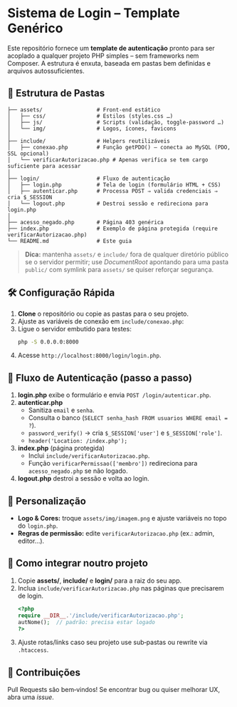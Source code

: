 # Sistema de Login – Template Genérico

Este repositório fornece um **template de autenticação** pronto para ser acoplado a qualquer projeto PHP simples – sem frameworks nem Composer.  A estrutura é enxuta, baseada em pastas bem definidas e arquivos autossuficientes.

## 📂 Estrutura de Pastas

```text
├── assets/                 # Front‑end estático
│   ├── css/                # Estilos (styles.css …)
│   ├── js/                 # Scripts (validação, toggle‑password …)
│   └── img/                # Logos, ícones, favicons
│
├── include/                # Helpers reutilizáveis
│   ├── conexao.php         # Função getPDO() – conecta ao MySQL (PDO, SSL opcional)
│   └── verificarAutorizacao.php # Apenas verifica se tem cargo suficiente para acessar
│
├── login/                  # Fluxo de autenticação
│   ├── login.php           # Tela de login (formulário HTML + CSS)
│   ├── autenticar.php      # Processa POST ⇒ valida credenciais ⇒ cria $_SESSION
│   └── logout.php          # Destroi sessão e redireciona para login.php
│
├── acesso_negado.php       # Página 403 genérica
├── index.php               # Exemplo de página protegida (require verificarAutorizacao.php)
└── README.md               # Este guia
```

> **Dica:**  mantenha `assets/` e `include/` fora de qualquer diretório público se o servidor permitir; use *DocumentRoot* apontando para uma pasta `public/` com symlink para `assets/` se quiser reforçar segurança.

## 🛠️ Configuração Rápida

1. **Clone** o repositório ou copie as pastas para o seu projeto.
2. Ajuste as variáveis de conexão em `include/conexao.php`:
3. Ligue o servidor embutido para testes:
   ```bash
   php -S 0.0.0.0:8000
   ```
4. Acesse `http://localhost:8000/login/login.php`.

## 🔑 Fluxo de Autenticação (passo a passo)

1. **login.php** exibe o formulário e envia `POST /login/autenticar.php`.
2. **autenticar.php**
   - Sanitiza `email` e `senha`.
   - Consulta o banco (`SELECT senha_hash FROM usuarios WHERE email = ?`).
   - `password_verify()` → cria `$_SESSION['user']` e `$_SESSION['role']`.
   - `header('Location: /index.php');`
3. **index.php** (página protegida)
   - Inclui `include/verificarAutorizacao.php`.
   - Função `verificarPermissao(['membro'])` redireciona para `acesso_negado.php` se não logado.
4. **logout.php** destroi a sessão e volta ao login.

## 🎨 Personalização

- **Logo & Cores:** troque `assets/img/imagem.png` e ajuste variáveis no topo do `login.php`.
- **Regras de permissão:** edite `verificarAutorizacao.php` (ex.: admin, editor…).

## 🚀 Como integrar noutro projeto

1. Copie **assets/**, **include/** e **login/** para a raiz do seu app.
2. Inclua `include/verificarAutorizacao.php` nas páginas que precisarem de login.
   ```php
   <?php
   require __DIR__.'/include/verificarAutorizacao.php';
   autNome();  // padrão: precisa estar logado
   ?>
   ```
3. Ajuste rotas/links caso seu projeto use sub‑pastas ou rewrite via `.htaccess`.

## 🤝 Contribuições

Pull Requests são bem‑vindos! Se encontrar bug ou quiser melhorar UX, abra uma _issue_.




